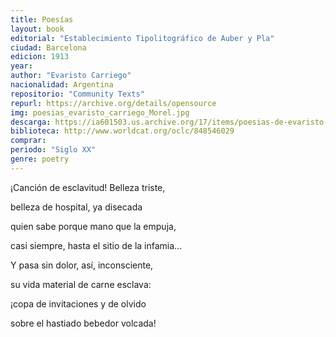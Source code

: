 ```yaml
---
title: Poesías
layout: book
editorial: "Establecimiento Tipolitográfico de Auber y Pla"
ciudad: Barcelona 
edicion: 1913
year: 
author: "Evaristo Carriego"
nacionalidad: Argentina
repositorio: "Community Texts"
repurl: https://archive.org/details/opensource
img: poesias_evaristo_carriego_Morel.jpg
descarga: https://ia601503.us.archive.org/17/items/poesias-de-evaristo-carriego/Poes%C3%ADas%20de%20Evaristo%20Carriego.pdf 
biblioteca: http://www.worldcat.org/oclc/848546029
comprar: 
periodo: "Siglo XX"
genre: poetry
---
```

 

¡Canción de esclavitud! Belleza triste, 
 
belleza de hospital, ya disecada
 
quien sabe porque mano que la empuja,
 
casi siempre, hasta el sitio de la infamia...
 
Y pasa sin dolor, así, inconsciente, 
 
su vida material de carne esclava: 
 
¡copa de invitaciones y de olvido
 
sobre el hastiado bebedor volcada!

